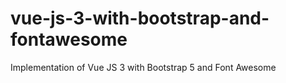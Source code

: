 # vue-js-3-with-bootstrap-and-fontawesome
Implementation of Vue JS 3 with Bootstrap 5 and Font Awesome
